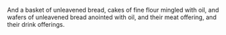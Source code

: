 And a basket of unleavened bread, cakes of fine flour mingled with oil, and wafers of unleavened bread anointed with oil, and their meat offering, and their drink offerings.

